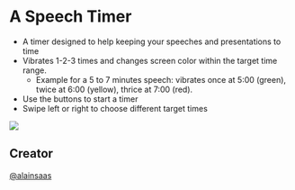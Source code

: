 # A Speech Timer

* A timer designed to help keeping your speeches and presentations to time
* Vibrates 1-2-3 times and changes screen color within the target time range.
  *  Example for a 5 to 7 minutes speech: vibrates once at 5:00 (green), twice at 6:00 (yellow), thrice at 7:00 (red).
* Use the buttons to start a timer
* Swipe left or right to choose different target times

![](screenshot.png)

## Creator
[@alainsaas](https://github.com/alainsaas)

